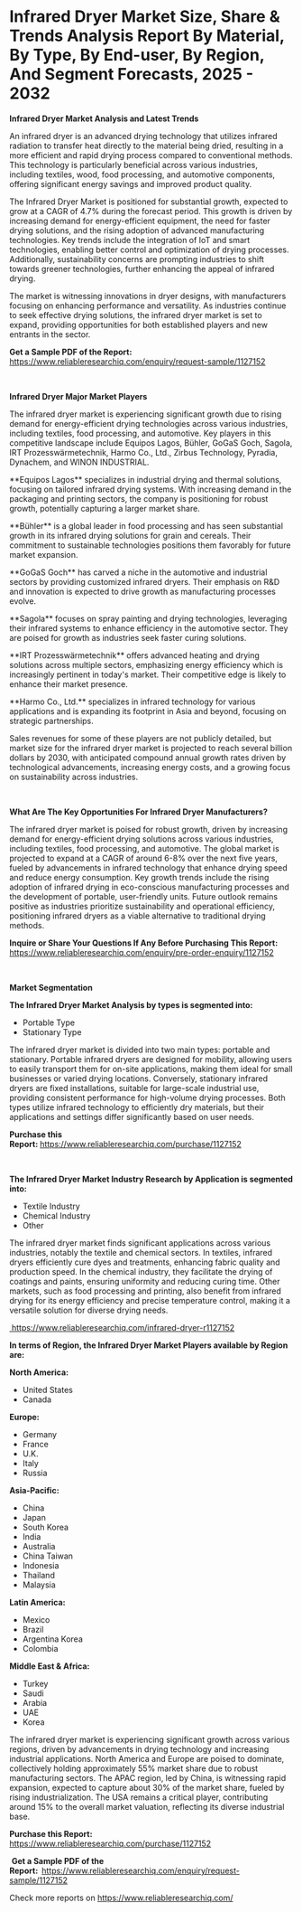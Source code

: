 <p><h1>Infrared Dryer Market Size, Share & Trends Analysis Report By Material, By Type, By End-user, By Region, And Segment Forecasts, 2025 - 2032</h1></p><p><strong>Infrared Dryer Market Analysis and Latest Trends</strong></p>
<p><p>An infrared dryer is an advanced drying technology that utilizes infrared radiation to transfer heat directly to the material being dried, resulting in a more efficient and rapid drying process compared to conventional methods. This technology is particularly beneficial across various industries, including textiles, wood, food processing, and automotive components, offering significant energy savings and improved product quality.</p><p>The Infrared Dryer Market is positioned for substantial growth, expected to grow at a CAGR of 4.7% during the forecast period. This growth is driven by increasing demand for energy-efficient equipment, the need for faster drying solutions, and the rising adoption of advanced manufacturing technologies. Key trends include the integration of IoT and smart technologies, enabling better control and optimization of drying processes. Additionally, sustainability concerns are prompting industries to shift towards greener technologies, further enhancing the appeal of infrared drying.</p><p>The market is witnessing innovations in dryer designs, with manufacturers focusing on enhancing performance and versatility. As industries continue to seek effective drying solutions, the infrared dryer market is set to expand, providing opportunities for both established players and new entrants in the sector.</p></p>
<p><strong>Get a Sample PDF of the Report:&nbsp;</strong> <a href="https://www.reliableresearchiq.com/enquiry/request-sample/1127152?utm_campaign=2251&utm_medium=2&utm_source=Github&utm_content=ia&utm_term=21022025&utm_id=infrared-dryer">https://www.reliableresearchiq.com/enquiry/request-sample/1127152</a></p>
<p>&nbsp;</p>
<p><strong>Infrared Dryer Major Market Players</strong></p>
<p><p>The infrared dryer market is experiencing significant growth due to rising demand for energy-efficient drying technologies across various industries, including textiles, food processing, and automotive. Key players in this competitive landscape include Equipos Lagos, Bühler, GoGaS Goch, Sagola, IRT Prozesswärmetechnik, Harmo Co., Ltd., Zirbus Technology, Pyradia, Dynachem, and WINON INDUSTRIAL.</p><p>**Equipos Lagos** specializes in industrial drying and thermal solutions, focusing on tailored infrared drying systems. With increasing demand in the packaging and printing sectors, the company is positioning for robust growth, potentially capturing a larger market share.</p><p>**Bühler** is a global leader in food processing and has seen substantial growth in its infrared drying solutions for grain and cereals. Their commitment to sustainable technologies positions them favorably for future market expansion.</p><p>**GoGaS Goch** has carved a niche in the automotive and industrial sectors by providing customized infrared dryers. Their emphasis on R&D and innovation is expected to drive growth as manufacturing processes evolve.</p><p>**Sagola** focuses on spray painting and drying technologies, leveraging their infrared systems to enhance efficiency in the automotive sector. They are poised for growth as industries seek faster curing solutions.</p><p>**IRT Prozesswärmetechnik** offers advanced heating and drying solutions across multiple sectors, emphasizing energy efficiency which is increasingly pertinent in today's market. Their competitive edge is likely to enhance their market presence.</p><p>**Harmo Co., Ltd.** specializes in infrared technology for various applications and is expanding its footprint in Asia and beyond, focusing on strategic partnerships.</p><p>Sales revenues for some of these players are not publicly detailed, but market size for the infrared dryer market is projected to reach several billion dollars by 2030, with anticipated compound annual growth rates driven by technological advancements, increasing energy costs, and a growing focus on sustainability across industries.</p></p>
<p>&nbsp;</p>
<p><strong>What Are The Key Opportunities For Infrared Dryer Manufacturers?</strong></p>
<p><p>The infrared dryer market is poised for robust growth, driven by increasing demand for energy-efficient drying solutions across various industries, including textiles, food processing, and automotive. The global market is projected to expand at a CAGR of around 6-8% over the next five years, fueled by advancements in infrared technology that enhance drying speed and reduce energy consumption. Key growth trends include the rising adoption of infrared drying in eco-conscious manufacturing processes and the development of portable, user-friendly units. Future outlook remains positive as industries prioritize sustainability and operational efficiency, positioning infrared dryers as a viable alternative to traditional drying methods.</p></p>
<p><strong>Inquire or Share Your Questions If Any Before Purchasing This Report:</strong> <a href="https://www.reliableresearchiq.com/enquiry/pre-order-enquiry/1127152?utm_campaign=2251&utm_medium=2&utm_source=Github&utm_content=ia&utm_term=21022025&utm_id=infrared-dryer">https://www.reliableresearchiq.com/enquiry/pre-order-enquiry/1127152</a></p>
<p>&nbsp;</p>
<p><strong>Market Segmentation</strong></p>
<p><strong>The Infrared Dryer Market Analysis by types is segmented into:</strong></p>
<p><ul><li>Portable Type</li><li>Stationary Type</li></ul></p>
<p><p>The infrared dryer market is divided into two main types: portable and stationary. Portable infrared dryers are designed for mobility, allowing users to easily transport them for on-site applications, making them ideal for small businesses or varied drying locations. Conversely, stationary infrared dryers are fixed installations, suitable for large-scale industrial use, providing consistent performance for high-volume drying processes. Both types utilize infrared technology to efficiently dry materials, but their applications and settings differ significantly based on user needs.</p></p>
<p><strong>Purchase this Report:&nbsp;</strong><a href="https://www.reliableresearchiq.com/purchase/1127152?utm_campaign=2251&utm_medium=2&utm_source=Github&utm_content=ia&utm_term=21022025&utm_id=infrared-dryer">https://www.reliableresearchiq.com/purchase/1127152</a></p>
<p>&nbsp;</p>
<p><strong>The Infrared Dryer Market Industry Research by Application is segmented into:</strong></p>
<p><ul><li>Textile Industry</li><li>Chemical Industry</li><li>Other</li></ul></p>
<p><p>The infrared dryer market finds significant applications across various industries, notably the textile and chemical sectors. In textiles, infrared dryers efficiently cure dyes and treatments, enhancing fabric quality and production speed. In the chemical industry, they facilitate the drying of coatings and paints, ensuring uniformity and reducing curing time. Other markets, such as food processing and printing, also benefit from infrared drying for its energy efficiency and precise temperature control, making it a versatile solution for diverse drying needs.</p></p>
<p><a href="https://www.reliableresearchiq.com/infrared-dryer-r1127152?utm_campaign=2251&utm_medium=2&utm_source=Github&utm_content=ia&utm_term=21022025&utm_id=infrared-dryer">&nbsp;https://www.reliableresearchiq.com/infrared-dryer-r1127152</a></p>
<p><strong>In terms of Region, the Infrared Dryer Market Players available by Region are:</strong></p>
<p>
    <p> <strong> North America: </strong>
        <ul>
            <li>United States</li>
            <li>Canada</li>
        </ul>
        </p> 
    <p> <strong> Europe: </strong>
        <ul>
            <li>Germany</li>
            <li>France</li>
            <li>U.K.</li>
            <li>Italy</li>
            <li>Russia</li>
        </ul>
        </p> 
    <p> <strong> Asia-Pacific: </strong>
        <ul>
            <li>China</li>
            <li>Japan</li>
            <li>South Korea</li>
            <li>India</li>
            <li>Australia</li>
            <li>China Taiwan</li>
            <li>Indonesia</li>
            <li>Thailand</li>
            <li>Malaysia</li>
        </ul>
        </p> 
    <p> <strong> Latin America: </strong>
        <ul>
            <li>Mexico</li>
            <li>Brazil</li>
            <li>Argentina Korea</li>
            <li>Colombia</li>
        </ul>
        </p> 
    <p> <strong> Middle East & Africa: </strong>
        <ul>
            <li>Turkey</li>
            <li>Saudi</li>
            <li>Arabia</li>
            <li>UAE</li>
            <li>Korea</li>
        </ul>
    </p>
    </p>
<p><p>The infrared dryer market is experiencing significant growth across various regions, driven by advancements in drying technology and increasing industrial applications. North America and Europe are poised to dominate, collectively holding approximately 55% market share due to robust manufacturing sectors. The APAC region, led by China, is witnessing rapid expansion, expected to capture about 30% of the market share, fueled by rising industrialization. The USA remains a critical player, contributing around 15% to the overall market valuation, reflecting its diverse industrial base.</p></p>
<p><strong>Purchase this Report: </strong><a href="https://www.reliableresearchiq.com/purchase/1127152?utm_campaign=2251&utm_medium=2&utm_source=Github&utm_content=ia&utm_term=21022025&utm_id=infrared-dryer">https://www.reliableresearchiq.com/purchase/1127152</a></p>
<p>&nbsp;<strong>Get a Sample PDF of the Report:&nbsp;&nbsp;</strong><a href="https://www.reliableresearchiq.com/enquiry/request-sample/1127152?utm_campaign=2251&utm_medium=2&utm_source=Github&utm_content=ia&utm_term=21022025&utm_id=infrared-dryer">https://www.reliableresearchiq.com/enquiry/request-sample/1127152</a></p>
<p><strong></strong></p>
<p>Check more reports on <a href="https://www.reliableresearchiq.com/?utm_campaign=2251&utm_medium=2&utm_source=Github&utm_content=ia&utm_term=21022025&utm_id=infrared-dryer">https://www.reliableresearchiq.com/</a></p>